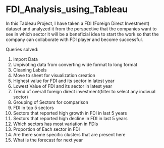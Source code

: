 # FDI_Analysis_using_Tableau

In this Tableau Project, I have taken a FDI (Foreign Direct Investment) dataset and analyzed it from the perspective that the companies want to see in which sector it will be a beneficial idea to start the work so that the company can collaborate with FDI player and become successful.

Queries solved:

1. Import Data
2. Unpivoting data from converting wide format to long format
3. Cleaning Labels
4. Move to sheet for visualization creation
5. Highest value for FDI and its sector in latest year
6. Lowest Value of FDI and its sector in latest year
7. Trend of overall foreign direct investment(filter to select any indivual sector)
8. Grouping of Sectors for comparison
9. FDI in top 5 sectors
10. Sectors that reported high growth in FDI in last 5 years
11. Sectors that reported high decline in FDI in last 5 years
12. Which sectors has most variation in FDIs
13. Proportion of Each sector in FDI
14. Are there some specific clusters that are present here
15. What is the forecast for next year
